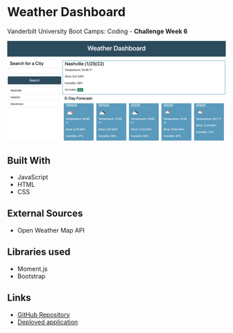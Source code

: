 # Weather Dashboard
Vanderbilt University Boot Camps: Coding - **Challenge Week 6** 

![Screenshot of the finished application](./assets/images/screenshot.png)

## Built With
* JavaScript
* HTML
* CSS

## External Sources
* Open Weather Map API

## Libraries used
* Moment.js
* Bootstrap

## Links

* [GitHub Repository](https://github.com/D1sl/miniature-garbanzo)
* [Deployed application](https://d1sl.github.io/miniature-garbanzo)
